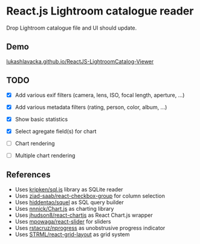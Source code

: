 # React.js Lightroom catalogue reader

Drop Lightroom catalogue file and UI should update.

## Demo

[lukashlavacka.github.io/ReactJS-LightroomCatalog-Viewer](//lukashlavacka.github.io/ReactJS-LightroomCatalog-Viewer)

## TODO

- [x] Add various exif filters (camera, lens, ISO, focal length, aperture, ...)
- [x] Add various metadata filters (rating, person, color, album, ...)
- [x] Show basic statistics
- [x] Select agregate field(s) for chart
- [ ] Chart rendering
- [ ] Multiple chart rendering


## References

*	Uses [kripken/sql.js](//github.com/kripken/sql.js) library as SQLite reader
*	Uses [ziad-saab/react-checkbox-group](//github.com/ziad-saab/react-checkbox-group) for column selection
*	Uses [hiddentao/squel](//github.com/hiddentao/squel) as SQL query builder
*	Uses [nnnick/Chart.js](//github.com/nnnick/Chart.js) as charting library
*	Uses [jhudson8/react-chartjs](//github.com/jhudson8/react-chartjs) as React Chart.js wrapper
*	Uses [mpowaga/react-slider](//github.com/mpowaga/react-slider) for sliders
*	Uses [rstacruz/nprogress](//github.com/rstacruz/nprogress) as unobstrusive progress indicator
*	Uses [STRML/react-grid-layout](//github.com/STRML/react-grid-layout) as grid system
